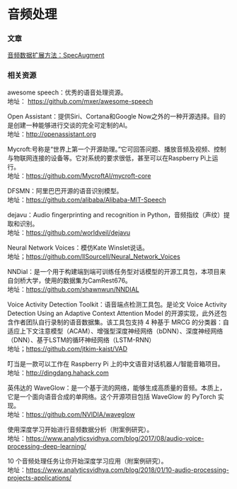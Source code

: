 # 音频处理

### 文章

[音频数据扩展方法：SpecAugment](https://github.com/jamess010/AIOpen/blob/master/applications/Audio/1904.08779.pdf)

### 相关资源

awesome speech：优秀的语音处理资源。</br>
地址： https://github.com/mxer/awesome-speech

Open Assistant：提供Siri、Cortana和Google Now之外的一种开源选择。目的是创建一种能够进行交谈的完全可定制的AI。</br>
地址：http://openassistant.org

Mycroft:号称是“世界上第一个开源助理。”它可回答问题、播放音频及视频、控制与物联网连接的设备等。它对系统的要求很低，甚至可以在Raspberry Pi上运行。</br>
地址：https://github.com/MycroftAI/mycroft-core

DFSMN：阿里巴巴开源的语音识别模型。</br>
地址：https://github.com/alibaba/Alibaba-MIT-Speech

dejavu：Audio fingerprinting and recognition in Python，音频指纹（声纹）提取和识别。</br>
地址：https://github.com/worldveil/dejavu

Neural Network Voices：模仿Kate Winslet说话。</br>
地址；https://github.com/llSourcell/Neural_Network_Voices

NNDial：是一个用于构建端到端可训练任务型对话模型的开源工具包，本项目来自剑桥大学，使用的数据集为CamRest676。</br>
地址：https://github.com/shawnwun/NNDIAL

Voice Activity Detection Toolkit：语音端点检测工具包。是论文 Voice Activity Detection Using an Adaptive Context Attention Model 的开源实现，此外还包含作者团队自行录制的语音数据集。该工具包支持 4 种基于 MRCG 的分类器：自适应上下文注意模型（ACAM）、增强型深度神经网络（bDNN）、深度神经网络（DNN）、基于LSTM的循环神经网络（LSTM-RNN）</br>
地址；https://github.com/jtkim-kaist/VAD

叮当是一款可以工作在 Raspberry Pi 上的中文语音对话机器人/智能音箱项目。 </br>
地址：http://dingdang.hahack.com

英伟达的 WaveGlow：是一个基于流的网络，能够生成高质量的音频。本质上，它是一个面向语音合成的单网络。这个开源项目包括 WaveGlow 的 PyTorch 实现。</br>
地址：https://github.com/NVIDIA/waveglow

使用深度学习开始进行音频数据分析（附案例研究）。</br>
地址：https://www.analyticsvidhya.com/blog/2017/08/audio-voice-processing-deep-learning/

10 个音频处理任务让你开始深度学习应用（附案例研究）。 </br>
地址：https://www.analyticsvidhya.com/blog/2018/01/10-audio-processing-projects-applications/
